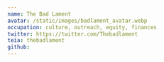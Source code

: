 ```yaml
---
name: The Bad Lament
avatar: /static/images/badlament_avatar.webp
occupation: culture, outreach, equity, finances
twitter: https://twitter.com/Thebadlament
teia: thebadlament
github:
---
```

